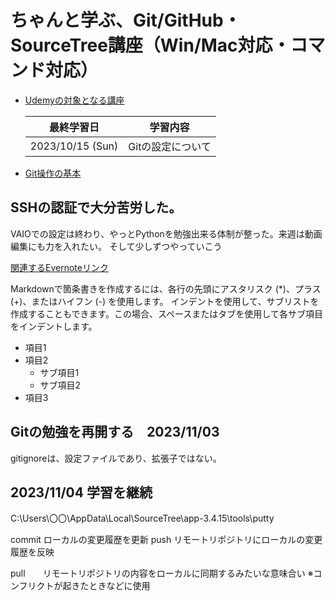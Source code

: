 # ちゃんと学ぶ、Git/GitHub・SourceTree講座（Win/Mac対応・コマンド対応）
- [Udemyの対象となる講座](https://www.udemy.com/course/git-beginning/)

    |最終学習日|学習内容
    |--|--
    |2023/10/15 (Sun)| Gitの設定について


- [Git操作の基本](Git操作の基本_001.md)


## SSHの認証で大分苦労した。
VAIOでの設定は終わり、やっとPythonを勉強出来る体制が整った。来週は動画編集にも力を入れたい。
そして少しずつやっていこう

[関連するEvernoteリンク](https://www.evernote.com/shard/s121/nl/13014773/54b71eaf-6c21-50bb-4b42-8b534423e1f2?title=%E3%83%AD%E3%83%BC%E3%82%AB%E3%83%AB%E3%81%8B%E3%82%89%E3%83%AA%E3%83%A2%E3%83%BC%E3%83%88%E3%83%AA%E3%83%9D%E3%82%B8%E3%83%88%E3%83%AA%E3%81%B8%E5%88%9D%E3%81%AE%E3%83%97%E3%83%83%E3%82%B7%E3%83%A5)


Markdownで箇条書きを作成するには、各行の先頭にアスタリスク (*)、プラス (+)、またはハイフン (-) を使用します。
インデントを使用して、サブリストを作成することもできます。この場合、スペースまたはタブを使用して各サブ項目をインデントします。

- 項目1
- 項目2
  - サブ項目1
  - サブ項目2
- 項目3

## Gitの勉強を再開する　2023/11/03
gitignoreは、設定ファイルであり、拡張子ではない。

## 2023/11/04 学習を継続
C:\Users\〇〇\AppData\Local\SourceTree\app-3.4.15\tools\putty

commit ローカルの変更履歴を更新
push   リモートリポジトリにローカルの変更履歴を反映

pull　　リモートリポジトリの内容をローカルに同期するみたいな意味合い
※コンフリクトが起きたときなどに使用


